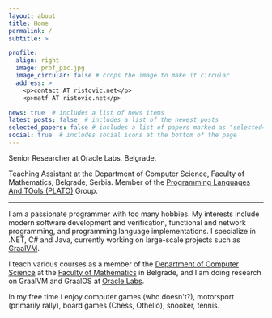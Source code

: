 ```yaml
---
layout: about
title: Home
permalink: /
subtitle: >

profile:
  align: right
  image: prof_pic.jpg
  image_circular: false # crops the image to make it circular
  address: >
    <p>contact AT ristovic.net</p>
    <p>matf AT ristovic.net</p>

news: true  # includes a list of news items
latest_posts: false  # includes a list of the newest posts
selected_papers: false # includes a list of papers marked as "selected={true}"
social: true  # includes social icons at the bottom of the page
---
```


Senior Researcher at Oracle Labs, Belgrade.

Teaching Assistant at the Department of Computer Science, Faculty of Mathematics, Belgrade, Serbia.
Member of the [Programming Languages And TOols (PLATO)](http://plato.matf.bg.ac.rs/?locale=en_UK) Group.

---

I am a passionate programmer with too many hobbies. My interests include modern software development and verification, functional and network programming, and programming language implementations. I specialize in .NET, C# and Java, currently working on large-scale projects such as [GraalVM](https://www.graalvm.org/).

I teach various courses as a member of the [Department of Computer Science](http://www.racunarstvo.matf.bg.ac.rs/) at the [Faculty of Mathematics](http://www.matf.bg.ac.rs/eng/) in Belgrade, and I am doing research on GraalVM and GraalOS at [Oracle Labs](https://labs.oracle.com/).

In my free time I enjoy computer games (who doesn't?), motorsport (primarily rally), board games (Chess, Othello), snooker, tennis. 

